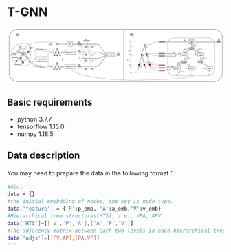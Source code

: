 # T-GNN

![](https://github.com/joe817/img/blob/master/TGNN.png)

## Basic requirements

* python 3.7.7
* tensorflow 1.15.0
* numpy 1.18.5

## Data description

You may need to prepare the data in the following format：

```bash
#dict
data = {} 
#the initial emebdding of nodes, the key is node type.
data['feature'] = {'P':p_emb, 'A':a_emb,'V':v_emb} 
#Hierarchical tree structures(HTS), i.e., VPA, APV.
data['HTS']=[['V','P','A'],['A','P','V']]
#The adjacency matrix between each two levels in each hierarchical tree
data['adjs']=[[PV,AP],[PA,VP]]
'''
